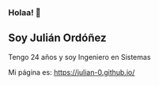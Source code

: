 ### Holaa! 👋

## Soy Julián Ordóñez

Tengo 24 años y soy Ingeniero en Sistemas

Mi página es: https://julian-0.github.io/
